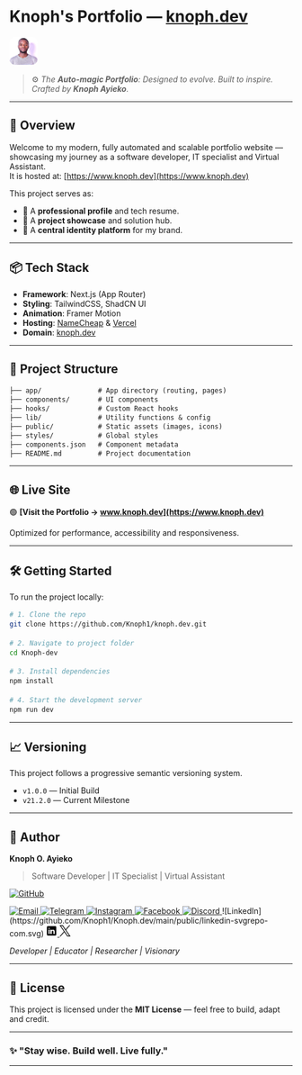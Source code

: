 # Knoph's Portfolio — [knoph.dev](https://www.knoph.dev)

<img src="https://raw.githubusercontent.com/Knoph1/knoph.dev/main/public/images/profile.png" alt="Portfolio Banner" width="50" height="50" style="object-fit: cover; border-radius: 10px;" />

> ⚙️ _The **Auto-magic Portfolio**: Designed to evolve. Built to inspire. Crafted by **Knoph Ayieko**._

---

## 🚀 Overview

Welcome to my modern, fully automated and scalable portfolio website — showcasing my journey as a software developer, IT specialist and Virtual Assistant.  
It is hosted at: [https://www.knoph.dev](https://www.knoph.dev)

This project serves as:
- 🧠 A **professional profile** and tech resume.
- 💼 A **project showcase** and solution hub.
- 🧭 A **central identity platform** for my brand.

---

## 📦 Tech Stack

- **Framework**: Next.js (App Router)
- **Styling**: TailwindCSS, ShadCN UI
- **Animation**: Framer Motion
- **Hosting**: [NameCheap](https://www.namecheap.com) & [Vercel](https://vercel.com)
- **Domain**: [knoph.dev](https://www.knoph.dev)

---

## 📂 Project Structure

```
├── app/              # App directory (routing, pages)
├── components/       # UI components
├── hooks/            # Custom React hooks
├── lib/              # Utility functions & config
├── public/           # Static assets (images, icons)
├── styles/           # Global styles
├── components.json   # Component metadata
├── README.md         # Project documentation
```

---

## 🌐 Live Site

🟢 **[Visit the Portfolio → www.knoph.dev](https://www.knoph.dev)**

Optimized for performance, accessibility and responsiveness.

---

## 🛠️ Getting Started

To run the project locally:

```bash
# 1. Clone the repo
git clone https://github.com/Knoph1/knoph.dev.git

# 2. Navigate to project folder
cd Knoph-dev

# 3. Install dependencies
npm install

# 4. Start the development server
npm run dev
```

---

## 📈 Versioning

This project follows a progressive semantic versioning system.

- `v1.0.0`        — Initial Build
- `v21.2.0`       — Current Milestone

---

## 👤 Author

**Knoph O. Ayieko**
> Software Developer | IT Specialist | Virtual Assistant

[![GitHub](https://img.shields.io/badge/GitHub-000?style=for-the-badge&logo=github&logoColor=white)](https://github.com/Knoph1)

<a href="mailto:knophayieko@gmail.com">
  <img src="https://raw.githubusercontent.com/simple-icons/simple-icons/develop/icons/gmail.svg" width="20" alt="Email"/>
</a>
<a href="https://t.me/Knoph1">
  <img src="https://raw.githubusercontent.com/simple-icons/simple-icons/develop/icons/telegram.svg" width="20" alt="Telegram"/>
</a>
<a href="https://www.instagram.com/knoph_ol_a">
  <img src="https://raw.githubusercontent.com/simple-icons/simple-icons/develop/icons/instagram.svg" width="20" alt="Instagram"/>
</a>
<a href="https://web.facebook.com/noah.knock.5/">
  <img src="https://raw.githubusercontent.com/simple-icons/simple-icons/develop/icons/facebook.svg" width="20" alt="Facebook"/>
</a>
<a href="https://discord.com/users/Knoph1">
  <img src="https://raw.githubusercontent.com/simple-icons/simple-icons/develop/icons/discord.svg" width="20" alt="Discord"/>
</a>
<a>
  ![LinkedIn](https://github.com/Knoph1/Knoph.dev/main/public/linkedin-svgrepo-com.svg)
</a>
<a href="https://www.linkedin.com/in/knoph-ayieko-83464918a">
  <img src="https://raw.githubusercontent.com/simple-icons/simple-icons/develop/icons/linkedin.svg" width="20" alt="LinkedIn"/>
</a>
<a href="https://x.com/Knoph_OL_A">
  <img src="https://raw.githubusercontent.com/simple-icons/simple-icons/develop/icons/x.svg" width="20" alt="X (Twitter)"/>
</a>

_Developer | Educator | Researcher | Visionary_

---

## 📝 License

This project is licensed under the **MIT License** — feel free to build, adapt and credit.

---

### ✨ "Stay wise. Build well. Live fully."

---
